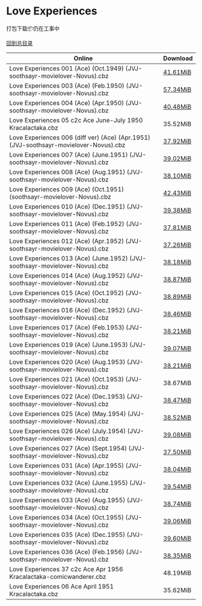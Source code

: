 # Love Experiences

打包下载📦仍在工事中

[回到总目录](/Catalogs.md)







Online | Download
--- | ---
Love Experiences 001 (Ace) (Oct.1949) (JVJ-soothsayr-movielover-Novus).cbz | [41.61MiB](https://pan.baidu.com/s/1slNrJVv#list/path=%2FNovus%20-%20Week%20of%202017%20Q2%2FNovus%20-%20Week%20of%202017-06-28%2F%E3%82%BD%E3%82%BB%E3%82%BF%E3%82%AB%E3%82%B3%E3%82%A4%E3%82%BB%E3%82%B7%E3%82%A4%E3%82%A2%E3%82%A6%E3%82%AA%E3%82%BB%E3%82%B1%E3%82%BF%E3%82%B9%E3%82%AD%E3%82%AB%E3%82%AD%E3%82%B3%E3%82%BD%E3%82%B1%E3%82%A4%E3%82%B9%E3%82%BD%E3%82%B7%E3%82%B3%E3%82%A8%E3%82%A2%E3%82%BB%E3%82%B1%E3%82%BF&parentPath=%2FNovus%20-%20Week%20of%202017%20Q2)
Love Experiences 003 (Ace) (Feb.1950) (JVJ-soothsayr-movielover-Novus).cbz | [57.34MiB](https://pan.baidu.com/s/1slNrJVv#list/path=%2FNovus%20-%20Week%20of%202017%20Q2%2FNovus%20-%20Week%20of%202017-06-28%2F%E3%82%AD%E3%82%A6%E3%82%A4%E3%82%B1%E3%82%AB%E3%82%A2%E3%82%BF%E3%82%B3%E3%82%B7%E3%82%A4%E3%82%B7%E3%82%B5%E3%82%BD%E3%82%AD%E3%82%A8%E3%82%A2%E3%82%B5%E3%82%AA%E3%82%AD%E3%82%B9%E3%82%B9%E3%82%B7%E3%82%A2%E3%82%B5%E3%82%A4%E3%82%BD%E3%82%B7%E3%82%AF%E3%82%A6%E3%82%A8%E3%82%A4%E3%82%B9&parentPath=%2FNovus%20-%20Week%20of%202017%20Q2)
Love Experiences 004 (Ace) (Apr.1950) (JVJ-soothsayr-movielover-Novus).cbz | [40.48MiB](https://pan.baidu.com/s/1geMaguf#list/path=%2FNovus%20-%20Week%20of%202017%20Q2%2FNovus%20-%20Week%20of%202017-05-24%2F%E3%82%A8%E3%82%A8%E3%82%B7%E3%82%A2%E3%82%B5%E3%82%A2%E3%82%BB%E3%82%A8%E3%82%AB%E3%82%AD%E3%82%BF%E3%82%B7%E3%82%B3%E3%82%B7%E3%82%AD%E3%82%AB%E3%82%AB%E3%82%AA%E3%82%AF%E3%82%BB%E3%82%AA%E3%82%AA%E3%82%BB%E3%82%AD%E3%82%B5%E3%82%A6%E3%82%BD%E3%82%AF%E3%82%B7%E3%82%BF%E3%82%B7%E3%82%AD&parentPath=%2FNovus%20-%20Week%20of%202017%20Q2)
Love Experiences 05 c2c Ace June-July 1950 Kracalactaka.cbz | 35.52MiB
Love Experiences 006 (diff ver) (Ace) (Apr.1951) (JVJ-soothsayr-movielover-Novus).cbz | [37.92MiB](https://pan.baidu.com/s/1qXVRhyW#list/path=%2FNovus%20-%20Week%20of%202017%20Q3%2FNovus%20-%20Week%20of%202017-08-02%2F%E3%82%BD%E3%82%A8%E3%82%B9%E3%82%BF%E3%82%BD%E3%82%B1%E3%82%AD%E3%82%AD%E3%82%B3%E3%82%BD%E3%82%A2%E3%82%AA%E3%82%BF%E3%82%A8%E3%82%B9%E3%82%AB%E3%82%B7%E3%82%BD%E3%82%BF%E3%82%A2%E3%82%B3%E3%82%AA%E3%82%AF%E3%82%B3%E3%82%A2%E3%82%AF%E3%82%A6%E3%82%AB%E3%82%AB%E3%82%BB%E3%82%A8%E3%82%A4&parentPath=%2FNovus%20-%20Week%20of%202017%20Q3)
Love Experiences 007 (Ace) (June.1951) (JVJ-soothsayr-movielover-Novus).cbz | [39.02MiB](https://pan.baidu.com/s/1geMaguf#list/path=%2FNovus%20-%20Week%20of%202017%20Q2%2FNovus%20-%20Week%20of%202017-05-24%2F%E3%82%B5%E3%82%B5%E3%82%AB%E3%82%B1%E3%82%BD%E3%82%BF%E3%82%A8%E3%82%AB%E3%82%A8%E3%82%BF%E3%82%AF%E3%82%A2%E3%82%A4%E3%82%B1%E3%82%AA%E3%82%AD%E3%82%B1%E3%82%A8%E3%82%B3%E3%82%BB%E3%82%B1%E3%82%B1%E3%82%A8%E3%82%AA%E3%82%BF%E3%82%A8%E3%82%AB%E3%82%B9%E3%82%BD%E3%82%AB%E3%82%BD%E3%82%AA&parentPath=%2FNovus%20-%20Week%20of%202017%20Q2)
Love Experiences 008 (Ace) (Aug.1951) (JVJ-soothsayr-movielover-Novus).cbz | [38.10MiB](https://pan.baidu.com/s/1jHAyHam#list/path=%2FNovus%20-%20Week%20of%202017%20Q1%2FNovus%20-%20Week%20of%202017-03-01%2F%E3%82%A8%E3%82%AF%E3%82%B1%E3%82%B9%E3%82%AF%E3%82%BB%E3%82%A2%E3%82%BB%E3%82%B5%E3%82%B1%E3%82%B5%E3%82%A2%E3%82%BD%E3%82%B9%E3%82%BB%E3%82%B3%E3%82%A6%E3%82%AD%E3%82%A2%E3%82%A2%E3%82%B1%E3%82%B7%E3%82%BF%E3%82%B7%E3%82%A2%E3%82%B9%E3%82%AA%E3%82%B3%E3%82%AD%E3%82%B3%E3%82%A2%E3%82%AD&parentPath=%2FNovus%20-%20Week%20of%202017%20Q1)
Love Experiences 009 (Ace) (Oct.1951) (soothsayr-movielover-Novus).cbz | [42.43MiB](https://pan.baidu.com/s/1geMaguf#list/path=%2FNovus%20-%20Week%20of%202017%20Q2%2FNovus%20-%20Week%20of%202017-05-24%2F%E3%82%B9%E3%82%B3%E3%82%A8%E3%82%AB%E3%82%AD%E3%82%A8%E3%82%BD%E3%82%A6%E3%82%B1%E3%82%B3%E3%82%BD%E3%82%B7%E3%82%BD%E3%82%B7%E3%82%A8%E3%82%A2%E3%82%AF%E3%82%AA%E3%82%AB%E3%82%AD%E3%82%A2%E3%82%B5%E3%82%AF%E3%82%A6%E3%82%A6%E3%82%B5%E3%82%B5%E3%82%AA%E3%82%B3%E3%82%B9%E3%82%B7%E3%82%BF&parentPath=%2FNovus%20-%20Week%20of%202017%20Q2)
Love Experiences 010 (Ace) (Dec.1951) (JVJ-soothsayr-movielover-Novus).cbz | [39.38MiB](https://pan.baidu.com/s/1b9YYse#list/path=%2FNovus%20-%20Week%20of%202017%20Q2%2FNovus%20-%20Week%20of%202017-04-12%2F%E3%82%B3%E3%82%B3%E3%82%AA%E3%82%B3%E3%82%A4%E3%82%AF%E3%82%A6%E3%82%B1%E3%82%AB%E3%82%AB%E3%82%AA%E3%82%B3%E3%82%B7%E3%82%AB%E3%82%B7%E3%82%B3%E3%82%A4%E3%82%B9%E3%82%B1%E3%82%B3%E3%82%AF%E3%82%BF%E3%82%AF%E3%82%A4%E3%82%BB%E3%82%B1%E3%82%AB%E3%82%A4%E3%82%BF%E3%82%AF%E3%82%BB%E3%82%A8&parentPath=%2FNovus%20-%20Week%20of%202017%20Q2)
Love Experiences 011 (Ace) (Feb.1952) (JVJ-soothsayr-movielover-Novus).cbz | [37.81MiB](https://pan.baidu.com/s/1c1MgkTE#list/path=%2FNovus%20-%20Week%20of%202017%20Q2%2FNovus%20-%20Week%20of%202017-05-17%2F%E3%82%B3%E3%82%A6%E3%82%BD%E3%82%B5%E3%82%A8%E3%82%B7%E3%82%AB%E3%82%B7%E3%82%AB%E3%82%A4%E3%82%A4%E3%82%AD%E3%82%AB%E3%82%BF%E3%82%A4%E3%82%AB%E3%82%AF%E3%82%AF%E3%82%AD%E3%82%AF%E3%82%A4%E3%82%B9%E3%82%B7%E3%82%AD%E3%82%BF%E3%82%AF%E3%82%A2%E3%82%BB%E3%82%B1%E3%82%B1%E3%82%BB%E3%82%B9&parentPath=%2FNovus%20-%20Week%20of%202017%20Q2)
Love Experiences 012 (Ace) (Apr.1952) (JVJ-soothsayr-movielover-Novus).cbz | [37.26MiB](https://pan.baidu.com/s/1c1MgkTE#list/path=%2FNovus%20-%20Week%20of%202017%20Q2%2FNovus%20-%20Week%20of%202017-05-17%2F%E3%82%AD%E3%82%B9%E3%82%A4%E3%82%B9%E3%82%B5%E3%82%AF%E3%82%A4%E3%82%B3%E3%82%AD%E3%82%AA%E3%82%B1%E3%82%A8%E3%82%AB%E3%82%AB%E3%82%AB%E3%82%AA%E3%82%BD%E3%82%B7%E3%82%B7%E3%82%AF%E3%82%A2%E3%82%AB%E3%82%AA%E3%82%A4%E3%82%A8%E3%82%BF%E3%82%AD%E3%82%BD%E3%82%A2%E3%82%BD%E3%82%B7%E3%82%AF&parentPath=%2FNovus%20-%20Week%20of%202017%20Q2)
Love Experiences 013 (Ace) (June.1952) (JVJ-soothsayr-movielover-Novus).cbz | [38.18MiB](https://pan.baidu.com/s/1qYl0jaG#list/path=%2FNovus%20-%20Week%20of%202017%20Q2%2FNovus%20-%20Week%20of%202017-05-10%2F%E3%82%B7%E3%82%AA%E3%82%A6%E3%82%AD%E3%82%BB%E3%82%AB%E3%82%AF%E3%82%BF%E3%82%A8%E3%82%AD%E3%82%AA%E3%82%AF%E3%82%B7%E3%82%BF%E3%82%BF%E3%82%BF%E3%82%AF%E3%82%B7%E3%82%A2%E3%82%BD%E3%82%A6%E3%82%A6%E3%82%AD%E3%82%B1%E3%82%B9%E3%82%A6%E3%82%B5%E3%82%AA%E3%82%AF%E3%82%AF%E3%82%BF%E3%82%AD&parentPath=%2FNovus%20-%20Week%20of%202017%20Q2)
Love Experiences 014 (Ace) (Aug.1952) (JVJ-soothsayr-movielover-Novus).cbz | [38.87MiB](https://pan.baidu.com/s/1qYl0jaG#list/path=%2FNovus%20-%20Week%20of%202017%20Q2%2FNovus%20-%20Week%20of%202017-05-10%2F%E3%82%B7%E3%82%BD%E3%82%BB%E3%82%AD%E3%82%BD%E3%82%AD%E3%82%AB%E3%82%B9%E3%82%B5%E3%82%AA%E3%82%A6%E3%82%BD%E3%82%AB%E3%82%A6%E3%82%A6%E3%82%AA%E3%82%AF%E3%82%AB%E3%82%AB%E3%82%A4%E3%82%AA%E3%82%B1%E3%82%A6%E3%82%A2%E3%82%B7%E3%82%AA%E3%82%A6%E3%82%AF%E3%82%B7%E3%82%AB%E3%82%BD%E3%82%BB&parentPath=%2FNovus%20-%20Week%20of%202017%20Q2)
Love Experiences 015 (Ace) (Oct.1952) (JVJ-soothsayr-movielover-Novus).cbz | [38.89MiB](https://pan.baidu.com/s/1kVim71X#list/path=%2FNovus%20-%20Week%20of%202017%20Q2%2FNovus%20-%20Week%20of%202017-06-21%2F%E3%82%BD%E3%82%AF%E3%82%B7%E3%82%AB%E3%82%A4%E3%82%A6%E3%82%B9%E3%82%AF%E3%82%B9%E3%82%A2%E3%82%BD%E3%82%BB%E3%82%BF%E3%82%B5%E3%82%B5%E3%82%BB%E3%82%BF%E3%82%B1%E3%82%BD%E3%82%BF%E3%82%A8%E3%82%BB%E3%82%BB%E3%82%B7%E3%82%BB%E3%82%A8%E3%82%AA%E3%82%B1%E3%82%AB%E3%82%AD%E3%82%A8%E3%82%AF&parentPath=%2FNovus%20-%20Week%20of%202017%20Q2)
Love Experiences 016 (Ace) (Dec.1952) (JVJ-soothsayr-movielover-Novus).cbz | [38.46MiB](https://pan.baidu.com/s/1kVim71X#list/path=%2FNovus%20-%20Week%20of%202017%20Q2%2FNovus%20-%20Week%20of%202017-06-21%2F%E3%82%B3%E3%82%AB%E3%82%B9%E3%82%AB%E3%82%B5%E3%82%BD%E3%82%A6%E3%82%A4%E3%82%A6%E3%82%AA%E3%82%AB%E3%82%A6%E3%82%B1%E3%82%B9%E3%82%AB%E3%82%AF%E3%82%AB%E3%82%AB%E3%82%BF%E3%82%BF%E3%82%B7%E3%82%AA%E3%82%AF%E3%82%AB%E3%82%AD%E3%82%A6%E3%82%B5%E3%82%A4%E3%82%A6%E3%82%A6%E3%82%B7%E3%82%BB&parentPath=%2FNovus%20-%20Week%20of%202017%20Q2)
Love Experiences 017 (Ace) (Feb.1953) (JVJ-soothsayr-movielover-Novus).cbz | [38.21MiB](https://pan.baidu.com/s/1qXLHBVA#list/path=%2FNovus%20-%20Week%20of%202017%20Q2%2FNovus%20-%20Week%20of%202017-06-14%2F%E3%82%BD%E3%82%BF%E3%82%A4%E3%82%B7%E3%82%BD%E3%82%AD%E3%82%B3%E3%82%B7%E3%82%A6%E3%82%AD%E3%82%A4%E3%82%A2%E3%82%BD%E3%82%BB%E3%82%B9%E3%82%BD%E3%82%AB%E3%82%A6%E3%82%AF%E3%82%BD%E3%82%B3%E3%82%AF%E3%82%A6%E3%82%A8%E3%82%B3%E3%82%AF%E3%82%A8%E3%82%A2%E3%82%BF%E3%82%B1%E3%82%BF%E3%82%BF&parentPath=%2FNovus%20-%20Week%20of%202017%20Q2)
Love Experiences 019 (Ace) (June.1953) (JVJ-soothsayr-movielover-Novus).cbz | [39.07MiB](https://pan.baidu.com/s/1qYl0jaG#list/path=%2FNovus%20-%20Week%20of%202017%20Q2%2FNovus%20-%20Week%20of%202017-05-10%2F%E3%82%B1%E3%82%A4%E3%82%BD%E3%82%A4%E3%82%B7%E3%82%A2%E3%82%A2%E3%82%A8%E3%82%B5%E3%82%B9%E3%82%B5%E3%82%B3%E3%82%A4%E3%82%B5%E3%82%A2%E3%82%B7%E3%82%A6%E3%82%AF%E3%82%BB%E3%82%A6%E3%82%BF%E3%82%AF%E3%82%A2%E3%82%BF%E3%82%BB%E3%82%BB%E3%82%B7%E3%82%B5%E3%82%AA%E3%82%AD%E3%82%BB%E3%82%A4&parentPath=%2FNovus%20-%20Week%20of%202017%20Q2)
Love Experiences 020 (Ace) (Aug.1953) (JVJ-soothsayr-movielover-Novus).cbz | [38.21MiB](https://pan.baidu.com/s/1qYl0jaG#list/path=%2FNovus%20-%20Week%20of%202017%20Q2%2FNovus%20-%20Week%20of%202017-05-10%2F%E3%82%B1%E3%82%A2%E3%82%A8%E3%82%BD%E3%82%A8%E3%82%A2%E3%82%BD%E3%82%BB%E3%82%A2%E3%82%A2%E3%82%BB%E3%82%A6%E3%82%A4%E3%82%A8%E3%82%A4%E3%82%BD%E3%82%B1%E3%82%B5%E3%82%AD%E3%82%A4%E3%82%AB%E3%82%AD%E3%82%AF%E3%82%A8%E3%82%B7%E3%82%BF%E3%82%B3%E3%82%B7%E3%82%BF%E3%82%B9%E3%82%BF%E3%82%A8&parentPath=%2FNovus%20-%20Week%20of%202017%20Q2)
Love Experiences 021 (Ace) (Oct.1953) (JVJ-soothsayr-movielover-Novus).cbz | 38.67MiB
Love Experiences 022 (Ace) (Dec.1953) (JVJ-soothsayr-movielover-Novus).cbz | [38.47MiB](https://pan.baidu.com/s/1qYl0jaG#list/path=%2FNovus%20-%20Week%20of%202017%20Q2%2FNovus%20-%20Week%20of%202017-05-10%2F%E3%82%B9%E3%82%A8%E3%82%BF%E3%82%A8%E3%82%BF%E3%82%BD%E3%82%A4%E3%82%AA%E3%82%B1%E3%82%BD%E3%82%A4%E3%82%BD%E3%82%B1%E3%82%BD%E3%82%B5%E3%82%A2%E3%82%B9%E3%82%AB%E3%82%BD%E3%82%AF%E3%82%BD%E3%82%A6%E3%82%B5%E3%82%B3%E3%82%B9%E3%82%BF%E3%82%AB%E3%82%A6%E3%82%AA%E3%82%B7%E3%82%B7%E3%82%A2&parentPath=%2FNovus%20-%20Week%20of%202017%20Q2)
Love Experiences 025 (Ace) (May.1954) (JVJ-soothsayr-movielover-Novus).cbz | [38.52MiB](https://pan.baidu.com/s/1jHAyHam#list/path=%2FNovus%20-%20Week%20of%202017%20Q1%2FNovus%20-%20Week%20of%202017-03-01%2F%E3%82%B7%E3%82%BF%E3%82%AD%E3%82%A6%E3%82%BD%E3%82%AF%E3%82%B3%E3%82%B1%E3%82%B7%E3%82%A4%E3%82%BD%E3%82%B1%E3%82%B3%E3%82%BB%E3%82%A6%E3%82%B1%E3%82%B3%E3%82%BD%E3%82%A6%E3%82%BD%E3%82%B9%E3%82%AF%E3%82%B7%E3%82%A2%E3%82%B5%E3%82%A6%E3%82%A4%E3%82%AA%E3%82%A8%E3%82%B9%E3%82%B9%E3%82%A2&parentPath=%2FNovus%20-%20Week%20of%202017%20Q1)
Love Experiences 026 (Ace) (July.1954) (JVJ-soothsayr-movielover-Novus).cbz | [39.08MiB](https://pan.baidu.com/s/1c2wDZAK#list/path=%2FNovus%20-%20Week%20of%202017%20Q1%2FNovus%20-%20Week%20of%202017-02-22%2F%E3%82%AF%E3%82%AA%E3%82%A4%E3%82%B5%E3%82%B5%E3%82%A6%E3%82%BB%E3%82%BD%E3%82%AF%E3%82%AB%E3%82%AB%E3%82%BD%E3%82%B1%E3%82%B3%E3%82%AA%E3%82%B5%E3%82%B3%E3%82%BB%E3%82%B7%E3%82%B9%E3%82%BF%E3%82%AF%E3%82%AB%E3%82%A8%E3%82%AB%E3%82%B1%E3%82%A4%E3%82%A6%E3%82%BD%E3%82%AD%E3%82%A8%E3%82%BD&parentPath=%2FNovus%20-%20Week%20of%202017%20Q1)
Love Experiences 027 (Ace) (Sept.1954) (JVJ-soothsayr-movielover-Novus).cbz | [37.50MiB](https://pan.baidu.com/s/1c2wDZAK#list/path=%2FNovus%20-%20Week%20of%202017%20Q1%2FNovus%20-%20Week%20of%202017-02-22%2F%E3%82%B7%E3%82%AD%E3%82%A4%E3%82%B5%E3%82%BB%E3%82%B3%E3%82%A2%E3%82%AD%E3%82%A8%E3%82%AD%E3%82%AF%E3%82%B5%E3%82%AD%E3%82%A4%E3%82%A6%E3%82%AF%E3%82%B3%E3%82%BD%E3%82%B7%E3%82%B1%E3%82%BF%E3%82%AA%E3%82%BB%E3%82%A6%E3%82%B1%E3%82%A6%E3%82%AA%E3%82%AB%E3%82%B9%E3%82%A6%E3%82%B9%E3%82%AF&parentPath=%2FNovus%20-%20Week%20of%202017%20Q1)
Love Experiences 031 (Ace) (Apr.1955) (JVJ-soothsayr-movielover-Novus).cbz | [38.04MiB](https://pan.baidu.com/s/1kVMimiV#list/path=%2FNovus%20-%20Week%20of%202017%20Q1%2FNovus%20-%20Week%20of%202017-02-08%2F%E3%82%AD%E3%82%BD%E3%82%BD%E3%82%AF%E3%82%B1%E3%82%A8%E3%82%AF%E3%82%B5%E3%82%BF%E3%82%BF%E3%82%BB%E3%82%BF%E3%82%BB%E3%82%AB%E3%82%BD%E3%82%AA%E3%82%A4%E3%82%BD%E3%82%A6%E3%82%B9%E3%82%BD%E3%82%A2%E3%82%B1%E3%82%BB%E3%82%AA%E3%82%A2%E3%82%A2%E3%82%BD%E3%82%BB%E3%82%A4%E3%82%AA%E3%82%AD&parentPath=%2FNovus%20-%20Week%20of%202017%20Q1)
Love Experiences 032 (Ace) (June.1955) (JVJ-soothsayr-movielover-Novus).cbz | [39.54MiB](https://pan.baidu.com/s/1kVMimiV#list/path=%2FNovus%20-%20Week%20of%202017%20Q1%2FNovus%20-%20Week%20of%202017-02-08%2F%E3%82%A4%E3%82%A8%E3%82%A2%E3%82%B7%E3%82%AF%E3%82%B5%E3%82%B9%E3%82%A4%E3%82%A4%E3%82%A6%E3%82%A8%E3%82%B9%E3%82%B1%E3%82%B5%E3%82%A6%E3%82%B1%E3%82%AB%E3%82%AB%E3%82%B3%E3%82%AB%E3%82%BB%E3%82%A4%E3%82%BB%E3%82%AF%E3%82%B9%E3%82%AD%E3%82%BD%E3%82%A4%E3%82%AA%E3%82%A6%E3%82%BB%E3%82%B7&parentPath=%2FNovus%20-%20Week%20of%202017%20Q1)
Love Experiences 033 (Ace) (Aug.1955) (JVJ-soothsayr-movielover-Novus).cbz | [38.74MiB](https://pan.baidu.com/s/1kVMimiV#list/path=%2FNovus%20-%20Week%20of%202017%20Q1%2FNovus%20-%20Week%20of%202017-02-08%2F%E3%82%B3%E3%82%BD%E3%82%BD%E3%82%B7%E3%82%B7%E3%82%B9%E3%82%AD%E3%82%B5%E3%82%B7%E3%82%B1%E3%82%AA%E3%82%B5%E3%82%BD%E3%82%A8%E3%82%AA%E3%82%AF%E3%82%BD%E3%82%BB%E3%82%A8%E3%82%B3%E3%82%B9%E3%82%AA%E3%82%BD%E3%82%B9%E3%82%B3%E3%82%AB%E3%82%B9%E3%82%A4%E3%82%B9%E3%82%AA%E3%82%B1%E3%82%AA&parentPath=%2FNovus%20-%20Week%20of%202017%20Q1)
Love Experiences 034 (Ace) (Oct.1955) (JVJ-soothsayr-movielover-Novus).cbz | [39.06MiB](https://pan.baidu.com/s/1kVMimiV#list/path=%2FNovus%20-%20Week%20of%202017%20Q1%2FNovus%20-%20Week%20of%202017-02-08%2F%E3%82%BD%E3%82%AB%E3%82%AF%E3%82%B7%E3%82%AA%E3%82%B3%E3%82%A6%E3%82%B1%E3%82%B9%E3%82%A2%E3%82%B3%E3%82%BB%E3%82%AD%E3%82%A8%E3%82%B7%E3%82%B9%E3%82%A2%E3%82%AA%E3%82%BD%E3%82%B9%E3%82%A6%E3%82%B1%E3%82%A4%E3%82%AF%E3%82%BD%E3%82%BD%E3%82%B3%E3%82%BF%E3%82%B7%E3%82%AB%E3%82%B9%E3%82%A8&parentPath=%2FNovus%20-%20Week%20of%202017%20Q1)
Love Experiences 035 (Ace) (Dec.1955) (JVJ-soothsayr-movielover-Novus).cbz | [39.60MiB](https://pan.baidu.com/s/1eRQfUro#list/path=%2FNovus%20-%20Week%20of%202017%20Q1%2FNovus%20-%20Week%20of%202017-02-01%2F%E3%82%A4%E3%82%BF%E3%82%BB%E3%82%A8%E3%82%B1%E3%82%B9%E3%82%AA%E3%82%BD%E3%82%B1%E3%82%A2%E3%82%AF%E3%82%A6%E3%82%B5%E3%82%AB%E3%82%B3%E3%82%AA%E3%82%AD%E3%82%B3%E3%82%AD%E3%82%AB%E3%82%AD%E3%82%AB%E3%82%AB%E3%82%AF%E3%82%B3%E3%82%AA%E3%82%A6%E3%82%AA%E3%82%BB%E3%82%B9%E3%82%B5%E3%82%BF&parentPath=%2FNovus%20-%20Week%20of%202017%20Q1)
Love Experiences 036 (Ace) (Feb.1956) (JVJ-soothsayr-movielover-Novus).cbz | [38.35MiB](https://pan.baidu.com/s/1eRQfUro#list/path=%2FNovus%20-%20Week%20of%202017%20Q1%2FNovus%20-%20Week%20of%202017-02-01%2F%E3%82%BD%E3%82%AF%E3%82%AD%E3%82%B3%E3%82%A8%E3%82%AA%E3%82%B9%E3%82%A2%E3%82%BB%E3%82%B5%E3%82%BB%E3%82%A8%E3%82%AD%E3%82%BD%E3%82%AA%E3%82%B1%E3%82%B1%E3%82%B9%E3%82%BB%E3%82%A8%E3%82%AB%E3%82%B3%E3%82%A4%E3%82%AD%E3%82%B7%E3%82%B5%E3%82%BF%E3%82%A8%E3%82%B3%E3%82%AB%E3%82%BB%E3%82%AB&parentPath=%2FNovus%20-%20Week%20of%202017%20Q1)
Love Experiences 37 c2c Ace Apr 1956 Kracalactaka-comicwanderer.cbz | 48.19MiB
Love Experiences 06 Ace April 1951 Kracalactaka.cbz | 35.62MiB